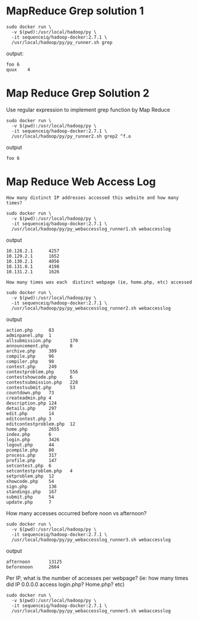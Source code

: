 # MapReduce Grep solution 1

```
sudo docker run \
  -v $(pwd):/usr/local/hadoop/py \
  -it sequenceiq/hadoop-docker:2.7.1 \
  /usr/local/hadoop/py/py_runner.sh grep
```
output:

```
foo	6
quux	4
```
# Map Reduce Grep Solution 2

Use regular expression to implement grep function by Map Reduce
```
sudo docker run \
  -v $(pwd):/usr/local/hadoop/py \
  -it sequenceiq/hadoop-docker:2.7.1 \
  /usr/local/hadoop/py/py_runner2.sh grep2 ^f.o
```  
 output
```
foo 6

```
# Map Reduce Web Access Log 
	How many distinct IP addresses accessed this website and how many times?
```
sudo docker run \
  -v $(pwd):/usr/local/hadoop/py \
  -it sequenceiq/hadoop-docker:2.7.1 \
  /usr/local/hadoop/py/py_webaccesslog_runner1.sh webaccesslog
```  
 output
```  
10.128.2.1      4257
10.129.2.1      1652
10.130.2.1      4056
10.131.0.1      4198
10.131.2.1      1626
```
	
	How many times was each  distinct webpage (ie, home.php, etc) accessed
```
sudo docker run \
  -v $(pwd):/usr/local/hadoop/py \
  -it sequenceiq/hadoop-docker:2.7.1 \
  /usr/local/hadoop/py/py_webaccesslog_runner2.sh webaccesslog
```  
 output
```
action.php      83
adminpanel.php  1
allsubmission.php       170
announcement.php        8
archive.php     309
compile.php     96
compiler.php    98
contest.php     249
contestproblem.php      556
contestshowcode.php     6
contestsubmission.php   228
contestsubmit.php       53
countdown.php   73
createadmin.php 4
description.php 124
details.php     297
edit.php        14
editcontest.php 3
editcontestproblem.php  12
home.php        2655
index.php       6
login.php       3426
logout.php      44
pcompile.php    80
process.php     317
profile.php     147
setcontest.php  6
setcontestproblem.php   4
setproblem.php  12
showcode.php    54
sign.php        136
standings.php   167
submit.php      54
update.php      7

```
How many accesses occurred before noon vs afternoon?
```
sudo docker run \
  -v $(pwd):/usr/local/hadoop/py \
  -it sequenceiq/hadoop-docker:2.7.1 \
  /usr/local/hadoop/py/py_webaccesslog_runner3.sh webaccesslog
```  
 output
```
afternoon       13125
beforenoon      2664
```
Per IP, what is the number of accesses per webpage? (ie: how many times did IP 0.0.0.0 access login.php? Home.php? etc)
```
sudo docker run \
  -v $(pwd):/usr/local/hadoop/py \
  -it sequenceiq/hadoop-docker:2.7.1 \
  /usr/local/hadoop/py/py_webaccesslog_runner5.sh webaccesslog
```  
